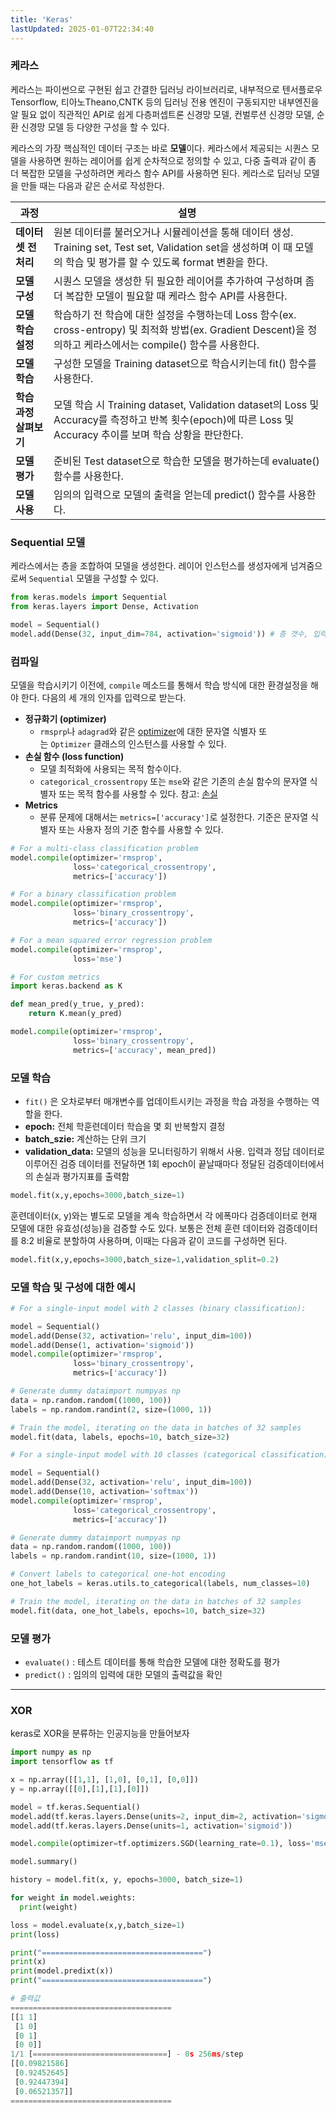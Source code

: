 ```yaml
---
title: 'Keras'
lastUpdated: 2025-01-07T22:34:40
---
```

### 케라스

케라스는 파이썬으로 구현된 쉽고 간결한 딥러닝 라이브러리로, 내부적으로 텐서플로우Tensorflow, 티아노Theano,CNTK 등의 딥러닝 전용 엔진이 구동되지만 내부엔진을 알 필요 없이 직관적인 API로 쉽게 다층퍼셉트론 신경망 모델, 컨벌루션 신경망 모델, 순환 신경망 모델 등 다양한 구성을 할 수 있다.

케라스의 가장 핵심적인 데이터 구조는 바로 **모델**이다. 케라스에서 제공되는 시퀀스 모델을 사용하면 원하는 레이어를 쉽게 순차적으로 정의할 수 있고, 다중 출력과 같이 좀 더 복잡한 모델을 구성하려면 케라스 함수 API를 사용하면 된다. 케라스로 딥러닝 모델을 만들 때는 다음과 같은 순서로 작성한다.

|과정|설명|
|-|-|
|**데이터셋 전처리**|원본 데이터를 불러오거나 시뮬레이션을 통해 데이터 생성. Training set, Test set, Validation set을 생성하며 이 때 모델의 학습 및 평가를 할 수 있도록 format 변환을 한다.|
|**모델 구성**|시퀀스 모델을 생성한 뒤 필요한 레이어를 추가하여 구성하며 좀 더 복잡한 모델이 필요할 때 케라스 함수 API를 사용한다.|
|**모델 학습<br>설정**|학습하기 전 학습에 대한 설정을 수행하는데 Loss 함수(ex. cross-entropy) 및 최적화 방법(ex. Gradient Descent)을 정의하고 케라스에서는 compile() 함수를 사용한다.|
|**모델 학습**|구성한 모델을 Training dataset으로 학습시키는데 fit() 함수를 사용한다.|
|**학습 과정<br>살펴보기**|모델 학습 시 Training dataset, Validation dataset의 Loss 및 Accuracy를 측정하고 반복 횟수(epoch)에 따른 Loss 및 Accuracy 추이를 보며 학습 상황을 판단한다.|
|**모델 평가**|준비된 Test dataset으로 학습한 모델을 평가하는데 evaluate() 함수를 사용한다.|
|**모델 사용**|임의의 입력으로 모델의 출력을 얻는데 predict() 함수를 사용한다.|

### Sequential 모델

케라스에서는 층을 조합하여 모델을 생성한다. 레이어 인스턴스를 생성자에게 넘겨줌으로써 `Sequential` 모델을 구성할 수 있다.

```python
from keras.models import Sequential
from keras.layers import Dense, Activation

model = Sequential()
model.add(Dense(32, input_dim=784, activation='sigmoid')) # 층 갯수, 입력값 수, 활성화 함수
```

### 컴파일

모델을 학습시키기 이전에, `compile` 메소드를 통해서 학습 방식에 대한 환경설정을 해야 한다. 다음의 세 개의 인자를 입력으로 받는다.

- **정규화기 (optimizer)**
    - `rmsprp`나 `adagrad`와 같은 [optimizer](https://keras.io/optimizers)에 대한 문자열 식별자 또는 `Optimizer` 클래스의 인스턴스를 사용할 수 있다.
- **손실 함수 (loss function)**
    - 모델 최적화에 사용되는 목적 함수이다.
    - `categorical_crossentropy` 또는 `mse`와 같은 기존의 손실 함수의 문자열 식별자 또는 목적 함수를 사용할 수 있다. 참고: [손실](https://keras.io/losses)
- **Metrics**
    - 분류 문제에 대해서는 `metrics=['accuracy']`로 설정한다. 기준은 문자열 식별자 또는 사용자 정의 기준 함수를 사용할 수 있다.

```python
# For a multi-class classification problem
model.compile(optimizer='rmsprop',
              loss='categorical_crossentropy',
              metrics=['accuracy'])

# For a binary classification problem
model.compile(optimizer='rmsprop',
              loss='binary_crossentropy',
              metrics=['accuracy'])

# For a mean squared error regression problem
model.compile(optimizer='rmsprop',
              loss='mse')

# For custom metrics
import keras.backend as K

def mean_pred(y_true, y_pred):
    return K.mean(y_pred)

model.compile(optimizer='rmsprop',
              loss='binary_crossentropy',
              metrics=['accuracy', mean_pred])
```

### 모델 학습

- `fit()` 은 오차로부터 매개변수를 업데이트시키는 과정을 학습 과정을 수행하는 역할을 한다.
- **epoch:** 전체 학훈련데이터 학습을 몇 회 반복할지 결정
- **batch_szie:** 계산하는 단위 크기
- **validation_data:** 모델의 성능을 모니터링하기 위해서 사용. 입력과 정답 데이터로 이루어진 검증 데이터를 전달하면 1회 epoch이 끝날때마다 정달된 검증데이터에서의 손실과 평가지표를 출력함

```python
model.fit(x,y,epochs=3000,batch_size=1)
```

훈련데이터(x, y)와는 별도로 모델을 계속 학습하면서 각 에폭마다 검증데이터로 현재 모델에 대한 유효성(성능)을 검증할 수도 있다. 보통은 전체 훈련 데이터와 검증데이터를 8:2 비율로 분할하여 사용하며, 이때는 다음과 같이 코드를 구성하면 된다.

```python
model.fit(x,y,epochs=3000,batch_size=1,validation_split=0.2)
```

### 모델 학습 및 구성에 대한 예시

```python
# For a single-input model with 2 classes (binary classification):

model = Sequential()
model.add(Dense(32, activation='relu', input_dim=100))
model.add(Dense(1, activation='sigmoid'))
model.compile(optimizer='rmsprop',
              loss='binary_crossentropy',
              metrics=['accuracy'])

# Generate dummy dataimport numpyas np
data = np.random.random((1000, 100))
labels = np.random.randint(2, size=(1000, 1))

# Train the model, iterating on the data in batches of 32 samples
model.fit(data, labels, epochs=10, batch_size=32)

```

```python
# For a single-input model with 10 classes (categorical classification):

model = Sequential()
model.add(Dense(32, activation='relu', input_dim=100))
model.add(Dense(10, activation='softmax'))
model.compile(optimizer='rmsprop',
              loss='categorical_crossentropy',
              metrics=['accuracy'])

# Generate dummy dataimport numpyas np
data = np.random.random((1000, 100))
labels = np.random.randint(10, size=(1000, 1))

# Convert labels to categorical one-hot encoding
one_hot_labels = keras.utils.to_categorical(labels, num_classes=10)

# Train the model, iterating on the data in batches of 32 samples
model.fit(data, one_hot_labels, epochs=10, batch_size=32)
```

### 모델 평가

- `evaluate()`  : 테스트 데이터를 통해 학습한 모델에 대한 정확도를 평가
- `predict()` : 임의의 입력에 대한 모델의 출력값을 확인

---

### XOR

keras로 XOR을 분류하는 인공지능을 만들어보자

```python
import numpy as np
import tensorflow as tf

x = np.array([[1,1], [1,0], [0,1], [0,0]])
y = np.array([[0],[1],[1],[0]])

model = tf.keras.Sequential()
model.add(tf.keras.layers.Dense(units=2, input_dim=2, activation='sigmoid'))
model.add(tf.keras.layers.Dense(units=1, activation='sigmoid'))

model.compile(optimizer=tf.optimizers.SGD(learning_rate=0.1), loss='mse') # mse는 값을 이분화시켜줌. 여러개면 categorical_entropy 사용

model.summary()

history = model.fit(x, y, epochs=3000, batch_size=1)

for weight in model.weights:
  print(weight)

loss = model.evaluate(x,y,batch_size=1)
print(loss)

print("====================================")
print(x)
print(model.predixt(x))
print("====================================")
```

```python
# 출력값
====================================
[[1 1]
 [1 0]
 [0 1]
 [0 0]]
1/1 [==============================] - 0s 256ms/step
[[0.09821586]
 [0.92452645]
 [0.92447394]
 [0.06521357]]
====================================
```
